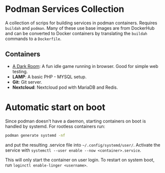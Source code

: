 # Podman Services Collection

A collection of scrips for building services in podman containers. Requires `buildah` and `podman`. Many of these use base images are from DockerHub and can be converted to Docker containers by translating the `buildah` commands to a `Dockerfile`.

## Containers

* [A Dark Room](https://github.com/doublespeakgames/adarkroom): A fun idle game running in browser. Good for simple web testing.
* **LAMP**: A basic PHP - MYSQL setup.
* **Git**: Git server.
* **Nextcloud**: Nextcloud pod with MariaDB and Redis.

# Automatic start on boot

Since podman doesn't have a daemon, starting containers on boot is handled by systemd. For rootless containers run:
```bash
podman generate systemd -nf
```
and put the resulting .service file into `~/.config/systemd/user/`.
Activate the service with `systemctl --user enable --now <container>.service`.

This will only start the container on user login. To restart on system boot, run `loginctl enable-linger <username>`.
